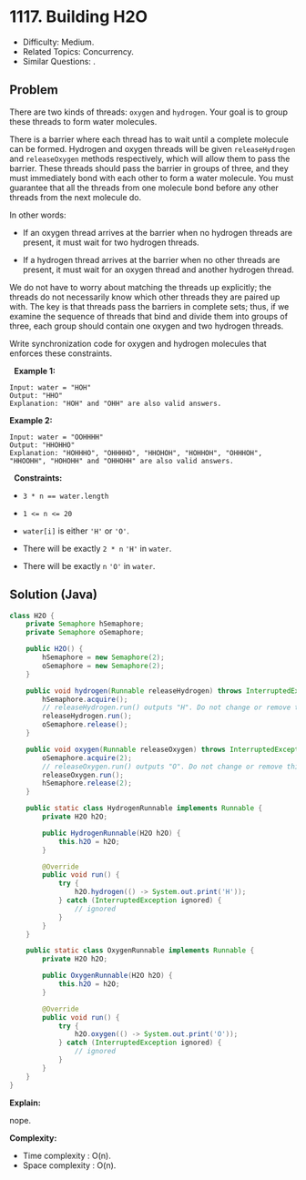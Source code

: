 # 1117. Building H2O

- Difficulty: Medium.
- Related Topics: Concurrency.
- Similar Questions: .

## Problem

There are two kinds of threads: ```oxygen``` and ```hydrogen```. Your goal is to group these threads to form water molecules.

There is a barrier where each thread has to wait until a complete molecule can be formed. Hydrogen and oxygen threads will be given ```releaseHydrogen``` and ```releaseOxygen``` methods respectively, which will allow them to pass the barrier. These threads should pass the barrier in groups of three, and they must immediately bond with each other to form a water molecule. You must guarantee that all the threads from one molecule bond before any other threads from the next molecule do.

In other words:


	
- If an oxygen thread arrives at the barrier when no hydrogen threads are present, it must wait for two hydrogen threads.
	
- If a hydrogen thread arrives at the barrier when no other threads are present, it must wait for an oxygen thread and another hydrogen thread.


We do not have to worry about matching the threads up explicitly; the threads do not necessarily know which other threads they are paired up with. The key is that threads pass the barriers in complete sets; thus, if we examine the sequence of threads that bind and divide them into groups of three, each group should contain one oxygen and two hydrogen threads.

Write synchronization code for oxygen and hydrogen molecules that enforces these constraints.

 
**Example 1:**

```
Input: water = "HOH"
Output: "HHO"
Explanation: "HOH" and "OHH" are also valid answers.
```

**Example 2:**

```
Input: water = "OOHHHH"
Output: "HHOHHO"
Explanation: "HOHHHO", "OHHHHO", "HHOHOH", "HOHHOH", "OHHHOH", "HHOOHH", "HOHOHH" and "OHHOHH" are also valid answers.
```

 
**Constraints:**


	
- ```3 * n == water.length```
	
- ```1 <= n <= 20```
	
- ```water[i]``` is either ```'H'``` or ```'O'```.
	
- There will be exactly ```2 * n``` ```'H'``` in ```water```.
	
- There will be exactly ```n``` ```'O'``` in ```water```.



## Solution (Java)

```java
class H2O {
    private Semaphore hSemaphore;
    private Semaphore oSemaphore;

    public H2O() {
        hSemaphore = new Semaphore(2);
        oSemaphore = new Semaphore(2);
    }

    public void hydrogen(Runnable releaseHydrogen) throws InterruptedException {
        hSemaphore.acquire();
        // releaseHydrogen.run() outputs "H". Do not change or remove this line.
        releaseHydrogen.run();
        oSemaphore.release();
    }

    public void oxygen(Runnable releaseOxygen) throws InterruptedException {
        oSemaphore.acquire(2);
        // releaseOxygen.run() outputs "O". Do not change or remove this line.
        releaseOxygen.run();
        hSemaphore.release(2);
    }

    public static class HydrogenRunnable implements Runnable {
        private H2O h2O;

        public HydrogenRunnable(H2O h2O) {
            this.h2O = h2O;
        }

        @Override
        public void run() {
            try {
                h2O.hydrogen(() -> System.out.print('H'));
            } catch (InterruptedException ignored) {
                // ignored
            }
        }
    }

    public static class OxygenRunnable implements Runnable {
        private H2O h2O;

        public OxygenRunnable(H2O h2O) {
            this.h2O = h2O;
        }

        @Override
        public void run() {
            try {
                h2O.oxygen(() -> System.out.print('O'));
            } catch (InterruptedException ignored) {
                // ignored
            }
        }
    }
}
```

**Explain:**

nope.

**Complexity:**

* Time complexity : O(n).
* Space complexity : O(n).
